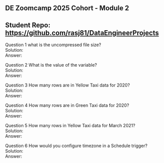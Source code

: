 ## DE Zoomcamp 2025 Cohort - Module 2
## Student Repo: https://github.com/rasj81/DataEngineerProjects

Question 1      what is the uncompressed file size?  
    Solution:     
    Answer:       

Question 2      What is the value of the variable?  
    Solution:     
    Answer:       

Question 3      How many rows are in Yellow Taxi data for 2020?  
    Solution:     
    Answer:       

Question 4      How many rows are in Green Taxi data for 2020?  
    Solution:     
    Answer:       

Question 5      How many rows in Yellow Taxi data for March 2021?  
    Solution:     
    Answer:       

Question 6      How would you configure timezone in a Schedule trigger?  
    Solution:     
    Answer:       